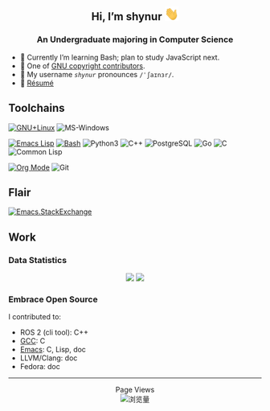 <h2 align=center>Hi, I’m shynur <img src=ReadMe.assets/waving-hand.gif width=28px alt=👋></h2>
<h3 align=center>An Undergraduate majoring in Computer Science</h3>

- 🌱 Currently I’m learning Bash; plan to study JavaScript next.
- 📝 One of [GNU copyright contributors](https://fsf.org/free-software-supporter/2023/may#:~:text=Shynur "自由软件基金会: 月度新闻").
- 🦄 My username *`shynur`* pronounces `/ˈʃaɪnɜr/`.
- 📃 [Résumé](Documents/resumes/)

## Toolchains

<!-- 完整图鉴见 <https://simpleicons.org>.  -->

[![GNU+Linux](https://img.shields.io/badge/GNU+Linux-black?style=for-the-badge&logo=linux)](https://gnu.org/gnu/linux-and-gnu.html "FSF: 什么是 GNU/Linux ?")
![MS-Windows](https://img.shields.io/badge/MS%20Windows-black?style=for-the-badge&logo=windows&logoColor=blue)

[![Emacs Lisp](https://img.shields.io/badge/Emacs-black?style=for-the-badge&logo=gnu-emacs)](https://gnu.org/s/emacs "GNU Emacs 官网")
[![Bash](https://img.shields.io/badge/Bash-black?style=for-the-badge&logo=gnu-bash&logoColor=aquamarine)](https://tiswww.case.edu/php/chet/bash/bashtop.html "Bash 官网")
![Python3](https://img.shields.io/badge/Python3-black?style=for-the-badge&logo=python&logoColor=yellow)
![C++](https://img.shields.io/badge/C++-black?style=for-the-badge&logo=cplusplus&logoColor=blue)
![PostgreSQL](https://img.shields.io/badge/PostgreSQL-black?style=for-the-badge&logo=postgresql)
![Go](https://img.shields.io/badge/Go%20Language-black?style=for-the-badge&logo=go)
![C](https://img.shields.io/badge/C-black?style=for-the-badge&logo=c)
![Common Lisp](https://img.shields.io/badge/Common%20Lisp-black?style=for-the-badge&logo=taichi-lang)

[![Org Mode](https://img.shields.io/badge/Org%20Mode-black?style=for-the-badge&logo=org)](https://orgmode.org "Org Mode 官网")
![Git](https://img.shields.io/badge/Git-black?style=for-the-badge&logo=git)

## Flair

<!-- ![StackOverflow](https://stackoverflow-card.vercel.app/?userID=20212483&showLogo=true&showBorder=false&showIcons=true&showAnimations=true) -->

[![Emacs.StackExchange](https://emacs.stackexchange.com/users/flair/39388.png?theme=dark "我的 StackExchange 主页")](https://emacs.stackexchange.com/users/39388?tab=summary)

## Work

### Data Statistics

<div align="center">
  <img height=150em src="https://github-readme-stats.vercel.app/api?username=shynur&rank_icon=github&show_icons=true&layout=compact&theme=react&hide=stars&hide_border=true&exclude_repo=shynur,shynur.github.io&hide_title=true" />
  <img height=150em src="https://github-readme-stats.vercel.app/api/top-langs/?username=shynur&layout=compact&theme=react&hide_border=true&langs_count=98&exclude_repo=shynur,shynur.github.io&hide_title=true" />
</div>

### Embrace Open Source

I contributed to:

- ROS 2 (cli tool): C++
- [GCC](https://gcc.gnu.org/git/?p=gcc.git&a=search&st=author&s=shynur "查看我的 commit"): C
- [Emacs](https://git.savannah.gnu.org/cgit/emacs.git/log/?qt=author&q=shynur "查看我的 commit"): C, Lisp, doc
- LLVM/Clang: doc
- Fedora: doc

________________________________________

<div align="center">
  Page Views  <br />
  <img src="https://profile-counter.glitch.me/shynur/count.svg?color=blue" alt=浏览量 />
</div>
